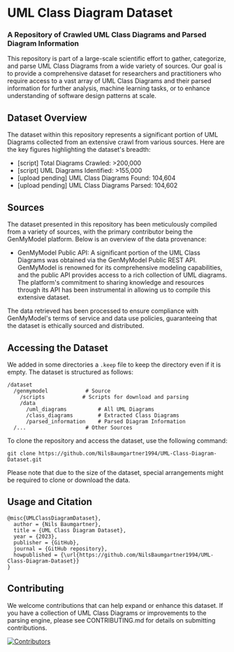 # UML Class Diagram Dataset

### A Repository of Crawled UML Class Diagrams and Parsed Diagram Information

This repository is part of a large-scale scientific effort to gather, categorize, and parse UML Class Diagrams from a wide variety of sources. Our goal is to provide a comprehensive dataset for researchers and practitioners who require access to a vast array of UML Class Diagrams and their parsed information for further analysis, machine learning tasks, or to enhance understanding of software design patterns at scale.

## Dataset Overview

The dataset within this repository represents a significant portion of UML Diagrams collected from an extensive crawl from various sources. Here are the key figures highlighting the dataset's breadth:

- [script] Total Diagrams Crawled: >200,000
- [script] UML Diagrams Identified: >155,000
- [upload pending] UML Class Diagrams Found: 104,604
- [upload pending] UML Class Diagrams Parsed: 104,602

## Sources

The dataset presented in this repository has been meticulously compiled from a variety of sources, with the primary contributor being the GenMyModel platform. Below is an overview of the data provenance:

- GenMyModel Public API: A significant portion of the UML Class Diagrams was obtained via the GenMyModel Public REST API. GenMyModel is renowned for its comprehensive modeling capabilities, and the public API provides access to a rich collection of UML diagrams. The platform's commitment to sharing knowledge and resources through its API has been instrumental in allowing us to compile this extensive dataset.

The data retrieved has been processed to ensure compliance with GenMyModel's terms of service and data use policies, guaranteeing that the dataset is ethically sourced and distributed.


## Accessing the Dataset

We added in some directories a `.keep` file to keep the directory even if it is empty. The dataset is structured as follows:

```
/dataset
  /genmymodel  			 # Source
    /scripts            # Scripts for download and parsing
    /data
      /uml_diagrams          # All UML Diagrams
      /class_diagrams        # Extracted Class Diagrams
      /parsed_information    # Parsed Diagram Information
  /...    				 # Other Sources
```

To clone the repository and access the dataset, use the following command:

```
git clone https://github.com/NilsBaumgartner1994/UML-Class-Diagram-Dataset.git
```

Please note that due to the size of the dataset, special arrangements might be required to clone or download the data.


## Usage and Citation


```
@misc{UMLClassDiagramDataset},
  author = {Nils Baumgartner},
  title = {UML Class Diagram Dataset},
  year = {2023},
  publisher = {GitHub},
  journal = {GitHub repository},
  howpublished = {\url{https://github.com/NilsBaumgartner1994/UML-Class-Diagram-Dataset}}
}
```

## Contributing

We welcome contributions that can help expand or enhance this dataset. If you have a collection of UML Class Diagrams or improvements to the parsing engine, please see CONTRIBUTING.md for details on submitting contributions.

<a href="https://github.com/NilsBaumgartner1994/UML-Class-Diagram-Dataset"><img src="https://contrib.rocks/image?repo=NilsBaumgartner1994/UML-Class-Diagram-Dataset" alt="Contributors" /></a>